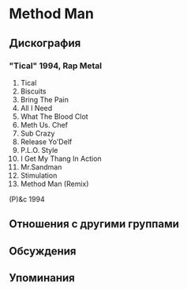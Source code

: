 # Method Man



## Дискография

### "Tical" 1994, Rap Metal

1.  Tical
2.  Biscuits
3.  Bring The Pain
4.  All I Need
5.  What The Blood Clot
6.  Meth Us. Chef
7.  Sub Crazy
8.  Release Yo'Delf
9.  P.L.O. Style
10.  I Get My Thang In Action
11.  Mr.Sandman
12.  Stimulation
13.  Method Man (Remix)

(P)&c 1994


## Отношения с другими группами


## Обсуждения


## Упоминания

